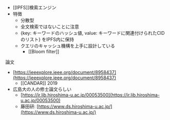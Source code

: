 - [[IPFS]]検索エンジン
- 特徴
	- 分散型
	- 全文検索ではないことに注意
	- {key: キーワードのハッシュ値, value: キーワードに関連付けられたCIDのリスト} をIPFS内に保持
	- クエリのキャッシュ機構を上手に設計している
		- [[Bloom filter]]


論文
- [https://ieeexplore.ieee.org/document/8958437](https://ieeexplore.ieee.org/document/8958437)
	- [[CANDAR]] 2019
- 広島大の人の修士論文らしい
	- [https://ir.lib.hiroshima-u.ac.jp/00053500](https://ir.lib.hiroshima-u.ac.jp/00053500)
	- 藤田研: [https://www.ds.hiroshima-u.ac.jp/](https://www.ds.hiroshima-u.ac.jp/)
